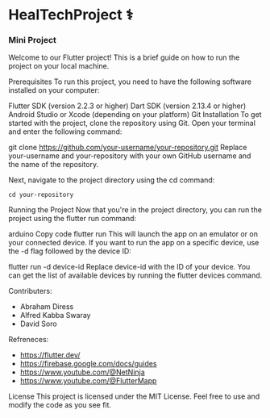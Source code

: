 # HealTechProject ⚕️

### Mini Project


Welcome to our Flutter project! This is a brief guide on how to run the project on your local machine.

Prerequisites
To run this project, you need to have the following software installed on your computer:

Flutter SDK (version 2.2.3 or higher)
Dart SDK (version 2.13.4 or higher)
Android Studio or Xcode (depending on your platform)
Git
Installation
To get started with the project, clone the repository using Git. Open your terminal and enter the following command:


git clone https://github.com/your-username/your-repository.git
Replace your-username and your-repository with your own GitHub username and the name of the repository.

Next, navigate to the project directory using the cd command:

```cd your-repository```

Running the Project
Now that you're in the project directory, you can run the project using the flutter run command:

arduino
Copy code
flutter run
This will launch the app on an emulator or on your connected device. If you want to run the app on a specific device, use the -d flag followed by the device ID:


flutter run -d device-id
Replace device-id with the ID of your device. You can get the list of available devices by running the flutter devices command.

Contributers:
- Abraham Diress
- Alfred Kabba Swaray
- David Soro

Refreneces: 
- https://flutter.dev/
- https://firebase.google.com/docs/guides
- https://www.youtube.com/@NetNinja
- https://www.youtube.com/@FlutterMapp

License
This project is licensed under the MIT License. Feel free to use and modify the code as you see fit.









